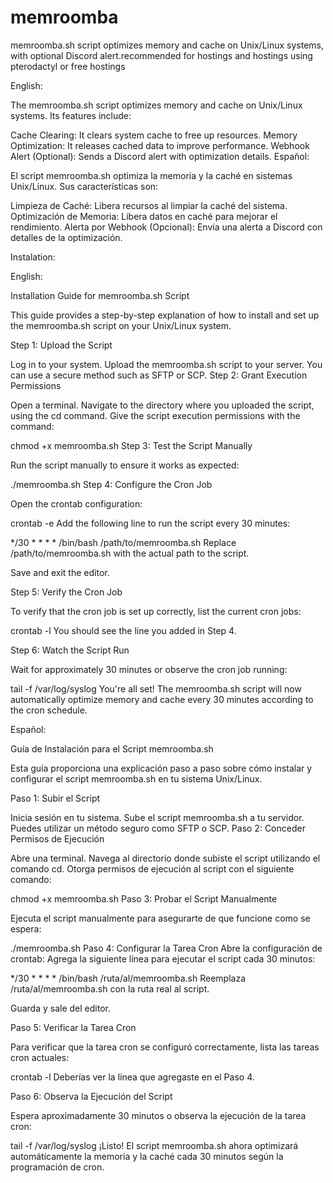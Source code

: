 # memroomba
memroomba.sh script optimizes memory and cache on Unix/Linux systems, with optional Discord alert.recommended for hostings and hostings using pterodactyl or free hostings



English:

The memroomba.sh script optimizes memory and cache on Unix/Linux systems. Its features include:

Cache Clearing: It clears system cache to free up resources.
Memory Optimization: It releases cached data to improve performance.
Webhook Alert (Optional): Sends a Discord alert with optimization details.
Español:

El script memroomba.sh optimiza la memoria y la caché en sistemas Unix/Linux. Sus características son:

Limpieza de Caché: Libera recursos al limpiar la caché del sistema.
Optimización de Memoria: Libera datos en caché para mejorar el rendimiento.
Alerta por Webhook (Opcional): Envía una alerta a Discord con detalles de la optimización.



Instalation:

English:

Installation Guide for memroomba.sh Script

This guide provides a step-by-step explanation of how to install and set up the memroomba.sh script on your Unix/Linux system.

Step 1: Upload the Script

Log in to your system.
Upload the memroomba.sh script to your server. You can use a secure method such as SFTP or SCP.
Step 2: Grant Execution Permissions

Open a terminal.
Navigate to the directory where you uploaded the script, using the cd command.
Give the script execution permissions with the command:

chmod +x memroomba.sh
Step 3: Test the Script Manually

Run the script manually to ensure it works as expected:

./memroomba.sh
Step 4: Configure the Cron Job

Open the crontab configuration:

crontab -e
Add the following line to run the script every 30 minutes:

*/30 * * * * /bin/bash /path/to/memroomba.sh
Replace /path/to/memroomba.sh with the actual path to the script.

Save and exit the editor.

Step 5: Verify the Cron Job

To verify that the cron job is set up correctly, list the current cron jobs:

crontab -l
You should see the line you added in Step 4.

Step 6: Watch the Script Run

Wait for approximately 30 minutes or observe the cron job running:

tail -f /var/log/syslog
You're all set! The memroomba.sh script will now automatically optimize memory and cache every 30 minutes according to the cron schedule.

Español:

Guía de Instalación para el Script memroomba.sh

Esta guía proporciona una explicación paso a paso sobre cómo instalar y configurar el script memroomba.sh en tu sistema Unix/Linux.

Paso 1: Subir el Script

Inicia sesión en tu sistema.
Sube el script memroomba.sh a tu servidor. Puedes utilizar un método seguro como SFTP o SCP.
Paso 2: Conceder Permisos de Ejecución

Abre una terminal.
Navega al directorio donde subiste el script utilizando el comando cd.
Otorga permisos de ejecución al script con el siguiente comando:

chmod +x memroomba.sh
Paso 3: Probar el Script Manualmente

Ejecuta el script manualmente para asegurarte de que funcione como se espera:

./memroomba.sh
Paso 4: Configurar la Tarea Cron
Abre la configuración de crontab:
Agrega la siguiente línea para ejecutar el script cada 30 minutos:

*/30 * * * * /bin/bash /ruta/al/memroomba.sh
Reemplaza /ruta/al/memroomba.sh con la ruta real al script.

Guarda y sale del editor.

Paso 5: Verificar la Tarea Cron

Para verificar que la tarea cron se configuró correctamente, lista las tareas cron actuales:


crontab -l
Deberías ver la línea que agregaste en el Paso 4.

Paso 6: Observa la Ejecución del Script

Espera aproximadamente 30 minutos o observa la ejecución de la tarea cron:

tail -f /var/log/syslog
¡Listo! El script memroomba.sh ahora optimizará automáticamente la memoria y la caché cada 30 minutos según la programación de cron.
